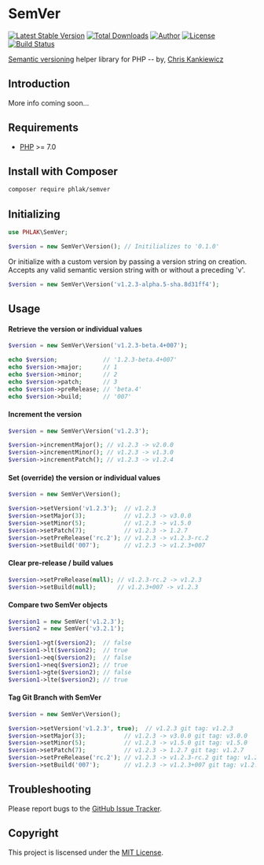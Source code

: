 SemVer
======

[![Latest Stable Version](https://img.shields.io/packagist/v/PHLAK/SemVer.svg)](https://packagist.org/packages/PHLAK/SemVer)
[![Total Downloads](https://img.shields.io/packagist/dt/PHLAK/SemVer.svg)](https://packagist.org/packages/PHLAK/SemVer)
[![Author](https://img.shields.io/badge/author-Chris%20Kankiewicz-blue.svg)](https://www.ChrisKankiewicz.com)
[![License](https://img.shields.io/packagist/l/PHLAK/SemVer.svg)](https://packagist.org/packages/PHLAK/SemVer)
[![Build Status](https://img.shields.io/travis/PHLAK/SemVer.svg)](https://travis-ci.org/PHLAK/SemVer)

[Semantic versioning](http://semver.org) helper library for PHP -- by, [Chris Kankiewicz](https://www.ChrisKankiewicz.com)

Introduction
------------

More info coming soon...

Requirements
------------

  - [PHP](https://php.net) >= 7.0


Install with Composer
---------------------

```bash
composer require phlak/semver
```

Initializing
------------

```php
use PHLAK\SemVer;

$version = new SemVer\Version(); // Initilializes to '0.1.0'
```

Or initialize with a custom version by passing a version string on creation.
Accepts any valid semantic version string with or without a preceding 'v'.

```php
$version = new SemVer\Version('v1.2.3-alpha.5-sha.8d31ff4');
```

Usage
-----

#### Retrieve the version or individual values

```php
$version = new SemVer\Version('v1.2.3-beta.4+007');

echo $version;             // '1.2.3-beta.4+007'
echo $version->major;      // 1
echo $version->minor;      // 2
echo $version->patch;      // 3
echo $version->preRelease; // 'beta.4'
echo $version->build;      // '007'
```

#### Increment the version

```php
$version = new SemVer\Version('v1.2.3');

$version->incrementMajor(); // v1.2.3 -> v2.0.0
$version->incrementMinor(); // v1.2.3 -> v1.3.0
$version->incrementPatch(); // v1.2.3 -> v1.2.4
```

#### Set (override) the version or individual values

```php
$version = new SemVer\Version();

$version->setVersion('v1.2.3');  // v1.2.3
$version->setMajor(3);           // v1.2.3 -> v3.0.0
$version->setMinor(5);           // v1.2.3 -> v1.5.0
$version->setPatch(7);           // v1.2.3 -> 1.2.7
$version->setPreRelease('rc.2'); // v1.2.3 -> v1.2.3-rc.2
$version->setBuild('007');       // v1.2.3 -> v1.2.3+007
```

#### Clear pre-release / build values

```php
$version->setPreRelease(null); // v1.2.3-rc.2 -> v1.2.3
$version->setBuild(null);      // v1.2.3+007 -> v1.2.3
```

#### Compare two SemVer objects

```php
$version1 = new SemVer('v1.2.3');
$version2 = new SemVer('v3.2.1');

$version1->gt($version2);  // false
$version1->lt($version2);  // true
$version1->eq($version2);  // false
$version1->neq($version2); // true
$version1->gte($version2); // false
$version1->lte($version2); // true
```

#### Tag Git Branch with SemVer

```php
$version = new SemVer\Version();

$version->setVersion('v1.2.3', true);  // v1.2.3 git tag: v1.2.3
$version->setMajor(3);           // v1.2.3 -> v3.0.0 git tag: v3.0.0
$version->setMinor(5);           // v1.2.3 -> v1.5.0 git tag: v1.5.0
$version->setPatch(7);           // v1.2.3 -> 1.2.7 git tag: v1.2.7
$version->setPreRelease('rc.2'); // v1.2.3 -> v1.2.3-rc.2 git tag: v1.2.3-rc.2
$version->setBuild('007');       // v1.2.3 -> v1.2.3+007 git tag: v1.2.3+007
```

Troubleshooting
---------------

Please report bugs to the [GitHub Issue Tracker](https://github.com/PHLAK/SemVer/issues).

Copyright
---------

This project is liscensed under the [MIT License](https://github.com/PHLAK/SemVer/blob/master/LICENSE).

